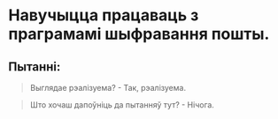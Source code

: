# Навучыцца працаваць з праграмамі шыфравання пошты.
## Пытанні:
> Выглядае рэалізуема? - Так, рэалізуема.

> Што хочаш дапоўніць да пытанняў тут? - Нічога.

